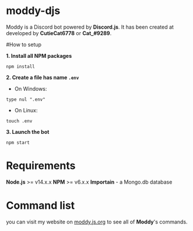 # moddy-djs
Moddy is a Discord bot powered by **Discord.js**. It has been created at developed by **CutieCat6778** or **Cat_#9289**.

#How to setup

__**1. Install all NPM packages**__
```
npm install
```

__**2. Create a file has name `.env`**__

- On Windows:
```
type nul ".env"
```
- On Linux:
```
touch .env
```


__**3. Launch the bot**__
```
npm start
```

# Requirements

**Node.js** >= v14.x.x
**NPM** >= v6.x.x
**Importain** - a Mongo.db database

# Command list

you can visit my website on [moddy.js.org](https://moddy.js.org) to see all of **Moddy**'s commands.
